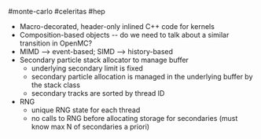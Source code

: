 #monte-carlo #celeritas #hep
- Macro-decorated, header-only inlined C++ code for kernels
- Composition-based objects -- do we need to talk about a similar transition in OpenMC?
- MIMD --> event-based; SIMD --> history-based
- Secondary particle stack allocator to manage buffer
	- underlying secondary limit is fixed
	- secondary particle allocation is managed in the underlying buffer by the stack class
	- secondary tracks are sorted by thread ID
- RNG
	- unique RNG state for each thread
	- no calls to RNG before allocating storage for secondaries (must know max N of secondaries a priori)